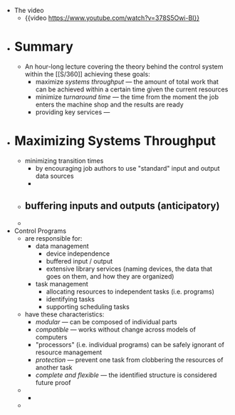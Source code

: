 - The video
	- {{video https://www.youtube.com/watch?v=378S5Owi-BI}}
- # Summary
	- An hour-long lecture covering the theory behind the control system within the [[S/360]] achieving these goals:
		- maximize _systems throughput_ — the amount of total work that can be achieved within a certain time given the current resources
		- minimize _turnaround time_ — the time from the moment the job enters the machine shop and the results are ready
		- providing key services —
- # Maximizing Systems Throughput
	- minimizing transition times
		- by encouraging job authors to use "standard" input and output data sources
		-
	- buffering inputs and outputs (anticipatory)
		-
	-
- Control Programs
	- are responsible for:
		- data management
			- device independence
			- buffered input / output
			- extensive library services (naming devices, the data that goes on them, and how they are organized)
		- task management
			- allocating resources to independent tasks (i.e. programs)
			- identifying tasks
			- supporting scheduling tasks
	- have these characteristics:
		- _modular_ — can be composed of individual parts
		- _compatible_ — works without change across models of computers
		- "processors" (i.e. individual programs) can be safely ignorant of resource management
		- _protection_ — prevent one task from clobbering the resources of another task
		- _complete and flexible_ — the identified structure is considered future proof
	-
		-
	-